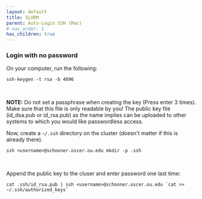 ```yaml
---
layout: default
title: SLURM 
parent: Auto-Login SSH (Mac)
# nav_order: 1
has_children: true
---
```


### Login with no password

On your computer, run the following:

```
ssh-keygen -t rsa -b 4096
```
<br />

**NOTE:** Do not set a passphrase when creating the key (Press enter 3 times). Make sure that this file is only readable by you! The public key file (id_dsa.pub or id_rsa.pub) as the name implies can be uploaded to other systems to which you would like passwordless access.

Now, create a `~/.ssh` directory on the cluster (doesn't matter if this is already there).

```
ssh <username>@schooner.oscer.ou.edu mkdir -p .ssh
```
<br />

Append the public key to the cluser and enter password one last time:

```
cat .ssh/id_rsa.pub | ssh <username>@schooner.oscer.ou.edu `cat >> ~/.ssh/authorized_keys`
```
<br />